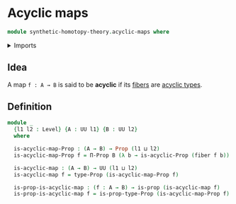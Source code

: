 # Acyclic maps

```agda
module synthetic-homotopy-theory.acyclic-maps where
```

<details><summary>Imports</summary>

```agda
open import foundation.fibers-of-maps
open import foundation.propositions
open import foundation.universe-levels

open import synthetic-homotopy-theory.acyclic-types
```

</details>

## Idea

A map `f : A → B` is said to be **acyclic** if its
[fibers](foundation.fibers-of-maps.md) are
[acyclic types](synthetic-homotopy-theory.acyclic-types.md).

## Definition

```agda
module _
  {l1 l2 : Level} {A : UU l1} {B : UU l2}
  where

  is-acyclic-map-Prop : (A → B) → Prop (l1 ⊔ l2)
  is-acyclic-map-Prop f = Π-Prop B (λ b → is-acyclic-Prop (fiber f b))

  is-acyclic-map : (A → B) → UU (l1 ⊔ l2)
  is-acyclic-map f = type-Prop (is-acyclic-map-Prop f)

  is-prop-is-acyclic-map : (f : A → B) → is-prop (is-acyclic-map f)
  is-prop-is-acyclic-map f = is-prop-type-Prop (is-acyclic-map-Prop f)
```
